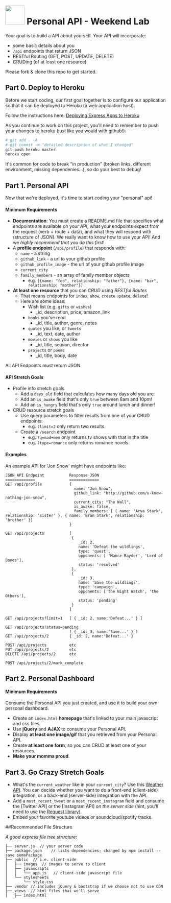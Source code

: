 # <img src="https://cloud.githubusercontent.com/assets/7833470/10423298/ea833a68-7079-11e5-84f8-0a925ab96893.png" width="60"> Personal API - Weekend Lab

Your goal is to build a API about yourself. Your API will incorporate:
* some basic details about you
* `/api` endpoints that return JSON
* RESTful Routing (GET, POST, UPDATE, DELETE)
* CRUDing (of at least one resource)

Please fork & clone this repo to get started.

## Part 0. Deploy to Heroku
Before we start coding, our first goal together is to configure our application so that it can be deployed to Heroku (a web application host).

Follow the instructions here: [Deploying Express Apps to Heroku](#Pending)

As you continue to work on this project, you'll need to remember to push your changes to heroku (just like you would with github!):

```bash
# git add . -A
# git commit -m "detailed description of what I changed"
git push heroku master
heroku open
```

It's common for code to break "in production" (broken links, different environment, missing dependenies...), so do your best to debug!

## Part 1. Personal API
Now that we're deployed, it's time to start coding your "personal" api!

#### Minimum Requirements

- **Documentation**: You must create a README.md file that specifies what endpoints are available on your API, what your endpoints expect from the request (verb + route + data), and what they will respond with (structure of JSON). We really want to know how to use your API! And we _highly recommend that you do this first_!
- A **profile endpoint** (`/api/profile`) that responds with:
    + `name` - a string
    + `github_link` - a url to your github profile
    + `github_profile_image` - the url of your github profile image
    + `current_city`
    + `family_members` - an array of family member objects
        + e.g. `[{name: "foo", relationship: "father"}, {name: "bar", relationship: "mother"}]`
- **At least one resource** that you can _*CRUD*_ using _*RESTful Routes*_
    - That means endpoints for `index`, `show`, `create` `update`, `delete`!
    - Here are some ideas:
        * Wish list (e.g. `gifts` or `wishes`)
            - _id, description, price, amazon_link
        * `books` you've read
            - _id, title, author, genre, notes
        * `quotes` you like, or `tweets`
            - _id, text, date, author
        * `movies` or `shows` you like
            - _id, title, season, director
        * `projects` or `poems`
            - _id, title, body, date

All API Endpoints must return JSON.

#### API Stretch Goals
* Profile info stretch goals
    * Add a `days_old` field that calculates how many days old you are.
    * Add an `is_awake` field that's only `true` between 8am and 10pm!
    * Add an `is_hungry` field that's only `true` around lunch and dinner!
* CRUD resource stretch goals
    * Use query parameters to filter results from one of your CRUD endpoints:
        - e.g. `?limit=2` only return two results
    * Create a `/search` endpoint
        - e.g. `?q=mad+men` only returns tv shows with that in the title
        - e.g. `?type=romance` only returns romance novels

#### Examples
An example API for 'Jon Snow' might have endpoints like:

    JSON API Endpoint           Response JSON
    =============               =============
    GET /api/profile            {
                                  name: "Jon Snow",
                                  github_link: "http://github.com/u-know-nothing-jon-snow",
                                  current_city: "The Wall",
                                  is_awake: false,
                                  family_members: [ { name: 'Arya Stark', relationship: 'sister' }, { name: 'Bran Stark', relationship: 'brother' }]
                                }

    GET /api/projects           [
                                 {
                                    _id: 2,
                                    name: 'Defeat the wildlings',
                                    type: 'quest',
                                    opponents: [ 'Mance Rayder', 'Lord of Bones'],
                                    status: 'resolved'
                                 },
                                 { 
                                    _id: 3,
                                    name: 'Save the wildlings',
                                    type: 'campaign',
                                    opponents: ['the Night Watch', 'the Others'],
                                    status: 'pending'
                                 }
                                ]
    
    GET /api/projects?limit=1   [ { _id: 2, name:'Defeat...' } ]

    GET /api/projects?status=pending
                                [ { _id: 3, name:'Save...' } ]                                
    GET /api/projects/2         { _id: 2, name:'Defeat...' }

    POST /api/projects          etc
    PUT /api/projects/2         etc
    DELETE /api/projects/2      etc

    POST /api/projects/2/mark_complete


## Part 2. Personal Dashboard

#### Minimum Requirements
Consume the Personal API you just created, and use it to build your own personal dashboard.

* Create an `index.html` **homepage** that's linked to your main javascript and css files.
* Use **jQuery** and **AJAX** to consume your Personal API.
* Display **at least one image/gif** that you retrieved from your Personal API.
* Create **at least one form**, so you can CRUD at least one of your resources.
* **Make your momma proud**.


## Part 3. Go Crazy Stretch Goals
* What's the `current_weather` like in your `current_city`? Use this [Weather API](https://developer.forecast.io/). You can decide whether you want to do a front-end (client-side) integration, or a back-end (server-side) integration with the API.
* Add a `most_recent_tweet` or a `most_recent_instagram` field and consume the [Twitter API] or the [Instagram API] _on the server side_ (hint, you'll need to use the [Request library](https://github.com/request/request)).
* Embed your favorite youtube videos or soundcloud/spotify tracks.

##Recommended File Structure

_A good express file tree structure_:

```
├── server.js  // your server code
├── package.json    // lists dependencies; changed by npm install --save somePackage
├── public  // i.e. client-side
│   ├── images  // images to serve to client
│   ├── javascripts
│   │   └── app.js   // client-side javascript file
│   └── stylesheets
│       └── style.css
├── vendor // includes jQuery & bootstrap if we choose not to use CDN
├── views  // html files that we'll serve
│   ├── index.html
```
